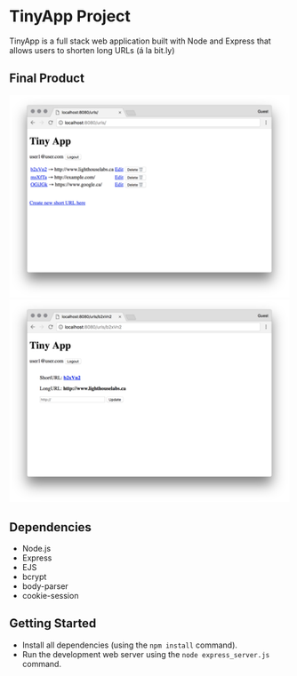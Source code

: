 # TinyApp Project

TinyApp is a full stack web application built with Node and Express that allows users to shorten long URLs (á la bit.ly)

## Final Product

!["Screenshot of TinyApp-urls_index page"](https://github.com/cgrowntree/TinyApp/blob/master/docs/TinyApp-urls_index.png?raw=true)
!["Screenshot of TinyApp-urls_show page"](https://github.com/cgrowntree/TinyApp/blob/master/docs/TinyApp-urls_show.png?raw=true)

## Dependencies

- Node.js
- Express
- EJS
- bcrypt
- body-parser
- cookie-session

## Getting Started

- Install all dependencies (using the `npm install` command).
- Run the development web server using the `node express_server.js` command.